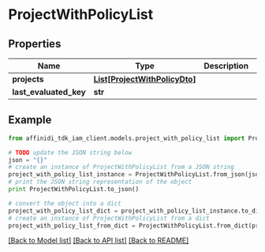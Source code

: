 # ProjectWithPolicyList

## Properties

| Name                   | Type                                                      | Description | Notes      |
| ---------------------- | --------------------------------------------------------- | ----------- | ---------- |
| **projects**           | [**List[ProjectWithPolicyDto]**](ProjectWithPolicyDto.md) |             |
| **last_evaluated_key** | **str**                                                   |             | [optional] |

## Example

```python
from affinidi_tdk_iam_client.models.project_with_policy_list import ProjectWithPolicyList

# TODO update the JSON string below
json = "{}"
# create an instance of ProjectWithPolicyList from a JSON string
project_with_policy_list_instance = ProjectWithPolicyList.from_json(json)
# print the JSON string representation of the object
print ProjectWithPolicyList.to_json()

# convert the object into a dict
project_with_policy_list_dict = project_with_policy_list_instance.to_dict()
# create an instance of ProjectWithPolicyList from a dict
project_with_policy_list_from_dict = ProjectWithPolicyList.from_dict(project_with_policy_list_dict)
```

[[Back to Model list]](../README.md#documentation-for-models) [[Back to API list]](../README.md#documentation-for-api-endpoints) [[Back to README]](../README.md)
